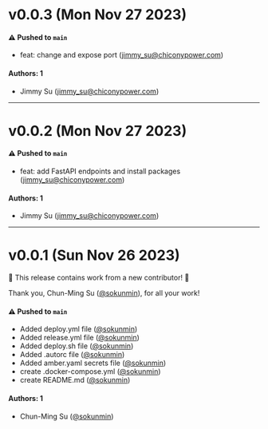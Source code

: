 # v0.0.3 (Mon Nov 27 2023)

#### ⚠️ Pushed to `main`

- feat: change and expose port (jimmy_su@chiconypower.com)

#### Authors: 1

- Jimmy Su (jimmy_su@chiconypower.com)

---

# v0.0.2 (Mon Nov 27 2023)

#### ⚠️ Pushed to `main`

- feat: add FastAPI endpoints and install packages (jimmy_su@chiconypower.com)

#### Authors: 1

- Jimmy Su (jimmy_su@chiconypower.com)

---

# v0.0.1 (Sun Nov 26 2023)

:tada: This release contains work from a new contributor! :tada:

Thank you, Chun-Ming Su ([@sokunmin](https://github.com/sokunmin)), for all your work!

#### ⚠️ Pushed to `main`

- Added deploy.yml file ([@sokunmin](https://github.com/sokunmin))
- Added release.yml file ([@sokunmin](https://github.com/sokunmin))
- Added deploy.sh file ([@sokunmin](https://github.com/sokunmin))
- Added .autorc file ([@sokunmin](https://github.com/sokunmin))
- Added amber.yaml secrets file ([@sokunmin](https://github.com/sokunmin))
- create .docker-compose.yml ([@sokunmin](https://github.com/sokunmin))
- create README.md ([@sokunmin](https://github.com/sokunmin))

#### Authors: 1

- Chun-Ming Su ([@sokunmin](https://github.com/sokunmin))
